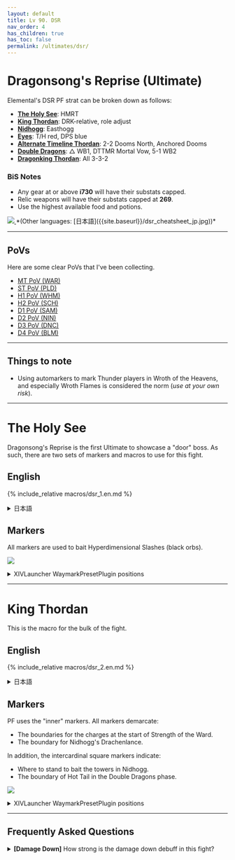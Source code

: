```yaml
---
layout: default
title: Lv 90. DSR
nav_order: 4
has_children: true
has_toc: false
permalink: /ultimates/dsr/
---
```


# Dragonsong's Reprise (Ultimate)

Elemental's DSR PF strat can be broken down as follows:

- [**The Holy See**](01_the_holy_see): HMRT
- [**King Thordan**](02_thordan): DRK-relative, role adjust
- [**Nidhogg**](03_nidhogg): Easthogg
- [**Eyes**](04_eyes): T/H red, DPS blue
- [**Alternate Timeline Thordan**](05_alternate_thordan):
  2-2 Dooms North, Anchored Dooms
- [**Double Dragons**](06_double_dragons): △ WB1, DTTMR
  Mortal Vow, 5-1 WB2
- [**Dragonking Thordan**](07_dragonking_thordan): All 3-3-2

### BiS Notes

- Any gear at or above **i730** will have their substats capped.
- Relic weapons will have their substats capped at **269**.
- Use the highest available food and potions.

<a href="{{site.baseurl}}/dsr_cheatsheet.jpg">
  <img src="{{site.baseurl}}/dsr_cheatsheet.jpg">
</a>
*(Other languages: [日本語]({{site.baseurl}}/dsr_cheatsheet_jp.jpg))*

---

## PoVs

Here are some clear PoVs that I've been collecting.

- [MT PoV (WAR)](https://youtube.com/live/yRJrvYChhWQ)
- [ST PoV (PLD)](https://youtube.com/live/7iFsy8xbeSc)
- [H1 PoV (WHM)](https://youtube.com/live/UJEpzF2nJo8)
- [H2 PoV (SCH)](https://youtube.com/live/qwVJPkc5un0)
- [D1 PoV (SAM)](https://youtube.com/live/2TOyLsYQlJo)
- [D2 PoV (NIN)](https://youtube.com/live/XOgCkE9Jdts)
- [D3 PoV (DNC)](https://youtube.com/live/mGSpsIZXRpc)
- [D4 PoV (BLM)](https://youtube.com/live/zVVuQysS9po)

---

## Things to note

- Using automarkers to mark Thunder players in Wroth of the Heavens, and
  especially Wroth Flames is considered the norm (*use at your own risk*).

---

# The Holy See

Dragonsong's Reprise is the first Ultimate to showcase a "door" boss. As such,
there are two sets of markers and macros to use for this fight.

## English

{% include_relative macros/dsr_1.en.md %}

<details markdown=block>
<summary>日本語</summary>

{% include_relative macros/dsr_1.jp.md %}

</details>

## Markers

All markers are used to bait Hyperdimensional Slashes (black orbs).

![]({{site.baseurl}}/images/ultimates/dsr/markers_1.jpg)
<details markdown=block>
<summary>XIVLauncher WaymarkPresetPlugin positions</summary>

```json
{
  "Name":"DSR P1 - The Holy See",
  "MapID":788,
  "A":{"X":95.0,"Y":0.0,"Z":91.5,"ID":1,"Active":true},
  "B":{"X":108.5,"Y":0.0,"Z":95.0,"ID":2,"Active":true},
  "C":{"X":105.0,"Y":0.0,"Z":108.5,"ID":5,"Active":true},
  "D":{"X":91.5,"Y":0.0,"Z":105.0,"ID":6,"Active":true},
  "One":{"X":105.0,"Y":0.0,"Z":91.5,"ID":3,"Active":true},
  "Two":{"X":108.5,"Y":0.0,"Z":105.0,"ID":4,"Active":true},
  "Three":{"X":95.0,"Y":0.0,"Z":108.5,"ID":7,"Active":true},
  "Four":{"X":91.5,"Y":0.0,"Z":95.0,"ID":0,"Active":true}
}
```

</details>

---

# King Thordan

This is the macro for the bulk of the fight.

## English

{% include_relative macros/dsr_2.en.md %}

<details markdown=block>
<summary>日本語</summary>

{% include_relative macros/dsr_2.jp.md %}

</details>

## Markers

PF uses the "inner" markers. All markers demarcate:

- The boundaries for the charges at the start of Strength of the Ward.
- The boundary for Nidhogg's Drachenlance.

In addition, the intercardinal square markers indicate:

- Where to stand to bait the towers in Nidhogg.
- The boundary of Hot Tail in the Double Dragons phase.

![]({{site.baseurl}}/images/ultimates/dsr/markers_2.jpg)
<details markdown=block>
<summary>XIVLauncher WaymarkPresetPlugin positions</summary>

```json
{
  "Name":"Dragonsong's Reprise",
  "MapID":788,
  "A":{"X":100.0,"Y":0.0,"Z":87.0,"ID":0,"Active":true},
  "B":{"X":113.0,"Y":0.0,"Z":100.0,"ID":1,"Active":true},
  "C":{"X":100.0,"Y":0.0,"Z":113.0,"ID":2,"Active":true},
  "D":{"X":87.0,"Y":0.0,"Z":100.0,"ID":3,"Active":true},
  "One":{"X":109.192,"Y":0.0,"Z":90.807,"ID":4,"Active":true},
  "Two":{"X":109.192,"Y":0.0,"Z":109.192,"ID":5,"Active":true},
  "Three":{"X":90.807,"Y":0.0,"Z":109.192,"ID":6,"Active":true},
  "Four":{"X":90.807,"Y":0.0,"Z":90.807,"ID":7,"Active":true}
}
```

</details>

---

## Frequently Asked Questions

<details markdown=block>
<summary><b>[Damage Down]</b> How strong is the damage down debuff in this
fight?</summary>
<table>
  <tr><td><p>The Damage Down debuff in this phase lowers a player's damage by
  <b>50%</b>.</p></td></tr>
</table>
</details>

<script data-goatcounter="https://tuufless.goatcounter.com/count"
        async src="//gc.zgo.at/count.js"></script>